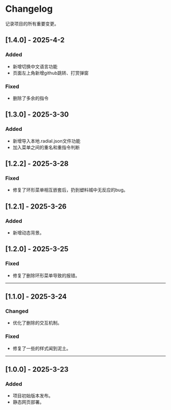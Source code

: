 # Changelog

记录项目的所有重要变更。

## [1.4.0] - 2025-4-2

### Added
- 新增切换中文语言功能
- 页面左上角新增github跳转、打赏弹窗

### Fixed
- 删除了多余的指令


## [1.3.0] - 2025-3-30

### Added
- 新增导入本地.radial.json文件功能
- 加入菜单之间的重名和重指令判断

## [1.2.2] - 2025-3-28

### Fixed
- 修复了环形菜单相互嵌套后，扔到塑料城中无反应的bug。

## [1.2.1] - 2025-3-26

### Added
- 新增动态背景。

## [1.2.0] - 2025-3-25

### Fixed
- 修复了删除环形菜单导致的报错。

---

## [1.1.0] - 2025-3-24

### Changed
- 优化了删除的交互机制。

### Fixed
- 修复了一些的样式闻到泥土。

---

## [1.0.0] - 2025-3-23
### Added
- 项目初始版本发布。
- 静态网页部署。